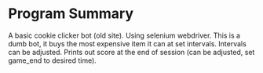 # Program Summary
A basic cookie clicker bot (old site). Using selenium webdriver.
This is a dumb bot, it buys the most expensive item it can at set intervals.
Intervals can be adjusted.
Prints out score at the end of session (can be adjusted, set game_end to desired time).
